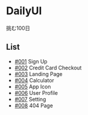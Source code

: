# DailyUI
挑む100日

## List
- [#001](001-SignUp) Sign Up
- [#002](002-CreditCardCheckout) Credit Card Checkout
- [#003](003-LandingPage) Landing Page
- [#004](004-Calculator) Calculator
- [#005](005-AppIcon) App Icon
- [#006](006-UserProfile) User Profile
- [#007](007-Setting) Setting
- [#008](008-404Page) 404 Page
